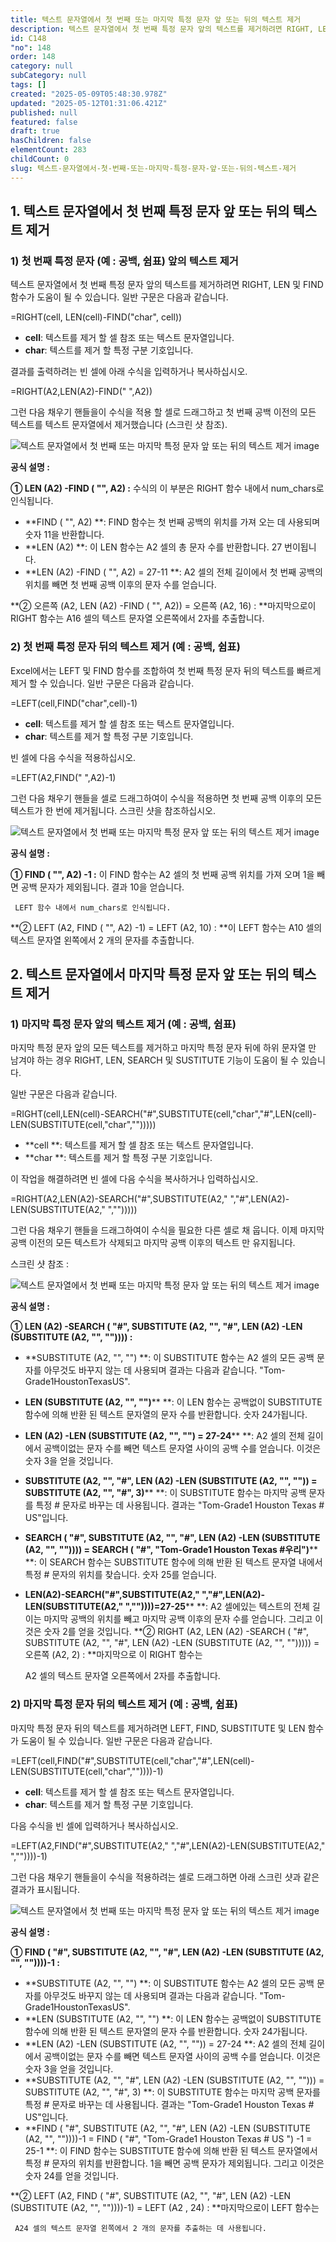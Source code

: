 ```yaml
---
title: 텍스트 문자열에서 첫 번째 또는 마지막 특정 문자 앞 또는 뒤의 텍스트 제거
description: 텍스트 문자열에서 첫 번째 특정 문자 앞의 텍스트를 제거하려면 RIGHT, LEN 및 FIND 함수가 도움이 될 수 있습니다. 일반 구문은 다음과 같습니다.
id: C148
"no": 148
order: 148
category: null
subCategory: null
tags: []
created: "2025-05-09T05:48:30.978Z"
updated: "2025-05-12T01:31:06.421Z"
published: null
featured: false
draft: true
hasChildren: false
elementCount: 283
childCount: 0
slug: 텍스트-문자열에서-첫-번째-또는-마지막-특정-문자-앞-또는-뒤의-텍스트-제거
---
```


## 1. 텍스트 문자열에서 첫 번째 특정 문자 앞 또는 뒤의 텍스트 제거



### 1) 첫 번째 특정 문자 (예 : 공백, 쉼표) 앞의 텍스트 제거



텍스트 문자열에서 첫 번째 특정 문자 앞의 텍스트를 제거하려면 RIGHT, LEN 및 FIND 함수가 도움이 될 수 있습니다. 일반 구문은 다음과 같습니다.



=RIGHT(cell, LEN(cell)-FIND("char", cell))



- **cell**: 텍스트를 제거 할 셀 참조 또는 텍스트 문자열입니다.
- **char**: 텍스트를 제거 할 특정 구분 기호입니다.


결과를 출력하려는 ​​빈 셀에 아래 수식을 입력하거나 복사하십시오.



=RIGHT(A2,LEN(A2)-FIND(" ",A2))



그런 다음 채우기 핸들을이 수식을 적용 할 셀로 드래그하고 첫 번째 공백 이전의 모든 텍스트를 텍스트 문자열에서 제거했습니다 (스크린 샷 참조).

![텍스트 문자열에서 첫 번째 또는 마지막 특정 문자 앞 또는 뒤의 텍스트 제거 image](https://image.lemoncloud.io/98427682-9647-46d9-a75b-5781eb0c45ef)



**공식 설명 :**

**① LEN (A2) -FIND ( "", A2) :** 수식의 이 부분은 RIGHT 함수 내에서 num_chars로 인식됩니다. 

- **FIND ( "", A2) **: FIND 함수는 첫 번째 공백의 위치를 ​​가져 오는 데 사용되며 숫자 11을 반환합니다.
- **LEN (A2) **: 이 LEN 함수는 A2 셀의 총 문자 수를 반환합니다. 27 번이됩니다.
- **LEN (A2) -FIND ( "", A2) = 27-11 **: A2 셀의 전체 길이에서 첫 번째 공백의 위치를 ​​빼면 첫 번째 공백 이후의 문자 수를 얻습니다.


**② 오른쪽 (A2, LEN (A2) -FIND ( "", A2)) = 오른쪽 (A2, 16) : **마지막으로이 RIGHT 함수는 A16 셀의 텍스트 문자열 오른쪽에서 2자를 추출합니다.



### 2) 첫 번째 특정 문자 뒤의 텍스트 제거 (예 : 공백, 쉼표)



Excel에서는 LEFT 및 FIND 함수를 조합하여 첫 번째 특정 문자 뒤의 텍스트를 빠르게 제거 할 수 있습니다. 일반 구문은 다음과 같습니다.



=LEFT(cell,FIND("char",cell)-1)



- **cell**: 텍스트를 제거 할 셀 참조 또는 텍스트 문자열입니다.
- **char**: 텍스트를 제거 할 특정 구분 기호입니다.


빈 셀에 다음 수식을 적용하십시오.



=LEFT(A2,FIND(" ",A2)-1)



그런 다음 채우기 핸들을 셀로 드래그하여이 수식을 적용하면 첫 번째 공백 이후의 모든 텍스트가 한 번에 제거됩니다. 스크린 샷을 참조하십시오.

![텍스트 문자열에서 첫 번째 또는 마지막 특정 문자 앞 또는 뒤의 텍스트 제거 image](https://image.lemoncloud.io/e25870ec-9fc3-441d-8e74-21c895452bd5)



**공식 설명 :**

**① FIND ( "", A2) -1 :** 이 FIND 함수는 A2 셀의 첫 번째 공백 위치를 가져 오며 1을 빼면 공백 문자가 제외됩니다. 결과 10을 얻습니다. 

     LEFT 함수 내에서 num_chars로 인식됩니다.

**② LEFT (A2, FIND ( "", A2) -1) = LEFT (A2, 10) : **이 LEFT 함수는 A10 셀의 텍스트 문자열 왼쪽에서 2 개의 문자를 추출합니다.



## 2. 텍스트 문자열에서 마지막 특정 문자 앞 또는 뒤의 텍스트 제거



### 1) 마지막 특정 문자 앞의 텍스트 제거 (예 : 공백, 쉼표)



마지막 특정 문자 앞의 모든 텍스트를 제거하고 마지막 특정 문자 뒤에 하위 문자열 만 남겨야 하는 경우 RIGHT, LEN, SEARCH 및 SUSTITUTE 기능이 도움이 될 수 있습니다. 

일반 구문은 다음과 같습니다.



=RIGHT(cell,LEN(cell)-SEARCH("#",SUBSTITUTE(cell,"char","#",LEN(cell)-LEN(SUBSTITUTE(cell,"char","")))))



- **cell **: 텍스트를 제거 할 셀 참조 또는 텍스트 문자열입니다.
- **char **: 텍스트를 제거 할 특정 구분 기호입니다.


이 작업을 해결하려면 빈 셀에 다음 수식을 복사하거나 입력하십시오.



=RIGHT(A2,LEN(A2)-SEARCH("#",SUBSTITUTE(A2," ","#",LEN(A2)-LEN(SUBSTITUTE(A2," ","")))))



그런 다음 채우기 핸들을 드래그하여이 수식을 필요한 다른 셀로 채 웁니다. 이제 마지막 공백 이전의 모든 텍스트가 삭제되고 마지막 공백 이후의 텍스트 만 유지됩니다. 

스크린 샷 참조 :

![텍스트 문자열에서 첫 번째 또는 마지막 특정 문자 앞 또는 뒤의 텍스트 제거 image](https://image.lemoncloud.io/b974a995-3993-4b26-9974-a349adbd4ab9)



**공식 설명 :**

**① LEN (A2) -SEARCH ( "#", SUBSTITUTE (A2, "", "#", LEN (A2) -LEN (SUBSTITUTE (A2, "", "")))) :**

- **SUBSTITUTE (A2, "", "") **: 이 SUBSTITUTE 함수는 A2 셀의 모든 공백 문자를 아무것도 바꾸지 않는 데 사용되며 결과는 다음과 같습니다. 
 "Tom-Grade1HoustonTexasUS".
- **LEN (SUBSTITUTE (A2, "", "")**** **: 이 LEN 함수는 공백없이 SUBSTITUTE 함수에 의해 반환 된 텍스트 문자열의 문자 수를 반환합니다. 숫자 24가됩니다.
- **LEN (A2) -LEN (SUBSTITUTE (A2, "", "") = 27-24**** **: A2 셀의 전체 길이에서 공백이없는 문자 수를 빼면 텍스트 문자열 사이의 공백 수를 얻습니다. 
 이것은 숫자 3을 얻을 것입니다.
- **SUBSTITUTE (A2, "", "#", LEN (A2) -LEN (SUBSTITUTE (A2, "", "")) = SUBSTITUTE (A2, "", "#", 3)**** **: 이 SUBSTITUTE 함수는 마지막 공백 문자를 
 특정 # 문자로 바꾸는 데 사용됩니다. 결과는 "Tom-Grade1 Houston Texas # US"입니다.
- **SEARCH ( "#", SUBSTITUTE (A2, "", "#", LEN (A2) -LEN (SUBSTITUTE (A2, "", "")))) = SEARCH ( "#", "Tom-Grade1 Houston Texas #우리")**** **: 
 이 SEARCH 함수는 SUBSTITUTE 함수에 의해 반환 된 텍스트 문자열 내에서 특정 # 문자의 위치를 ​​찾습니다. 숫자 25를 얻습니다.
- **LEN(A2)-SEARCH("#",SUBSTITUTE(A2," ","#",LEN(A2)-LEN(SUBSTITUTE(A2," ",""))))=27-25**** **: A2 셀에있는 텍스트의 전체 길이는 마지막 공백의 
 위치를 ​​빼고 마지막 공백 이후의 문자 수를 얻습니다. 그리고 이것은 숫자 2를 얻을 것입니다.
**② RIGHT (A2, LEN (A2) -SEARCH ( "#", SUBSTITUTE (A2, "", "#", LEN (A2) -LEN (SUBSTITUTE (A2, "", ""))))) = 오른쪽 (A2, 2) : **마지막으로 이 RIGHT 함수는

     A2 셀의 텍스트 문자열 오른쪽에서 2자를 추출합니다.



### 2) 마지막 특정 문자 뒤의 텍스트 제거 (예 : 공백, 쉼표)



마지막 특정 문자 뒤의 텍스트를 제거하려면 LEFT, FIND, SUBSTITUTE 및 LEN 함수가 도움이 될 수 있습니다. 일반 구문은 다음과 같습니다.



=LEFT(cell,FIND("#",SUBSTITUTE(cell,"char","#",LEN(cell)-LEN(SUBSTITUTE(cell,"char",""))))-1)



- **cell**: 텍스트를 제거 할 셀 참조 또는 텍스트 문자열입니다.
- **char**: 텍스트를 제거 할 특정 구분 기호입니다.


다음 수식을 빈 셀에 입력하거나 복사하십시오.



=LEFT(A2,FIND("#",SUBSTITUTE(A2," ","#",LEN(A2)-LEN(SUBSTITUTE(A2," ",""))))-1)



그런 다음 채우기 핸들을이 수식을 적용하려는 셀로 드래그하면 아래 스크린 샷과 같은 결과가 표시됩니다.



![텍스트 문자열에서 첫 번째 또는 마지막 특정 문자 앞 또는 뒤의 텍스트 제거 image](https://image.lemoncloud.io/b042fd3b-4c9b-4151-8d28-3a9144f5db6d)



**공식 설명 :**

**① FIND ( "#", SUBSTITUTE (A2, "", "#", LEN (A2) -LEN (SUBSTITUTE (A2, "", ""))))-1 :**



- **SUBSTITUTE (A2, "", "") **: 이 SUBSTITUTE 함수는 A2 셀의 모든 공백 문자를 아무것도 바꾸지 않는 데 사용되며 결과는 다음과 같습니다. 
 "Tom-Grade1HoustonTexasUS".
- **LEN (SUBSTITUTE (A2, "", "") **: 이 LEN 함수는 공백없이 SUBSTITUTE 함수에 의해 반환 된 텍스트 문자열의 문자 수를 반환합니다. 숫자 24가됩니다.
- **LEN (A2) -LEN (SUBSTITUTE (A2, "", "")) = 27-24 **: A2 셀의 전체 길이에서 공백이없는 문자 수를 빼면 텍스트 문자열 사이의 공백 수를 얻습니다. 
 이것은 숫자 3을 얻을 것입니다.
- **SUBSTITUTE (A2, "", "#", LEN (A2) -LEN (SUBSTITUTE (A2, "", ""))) = SUBSTITUTE (A2, "", "#", 3) **: 이 SUBSTITUTE 함수는 마지막 공백 문자를 
 특정 # 문자로 바꾸는 데 사용됩니다. 결과는 "Tom-Grade1 Houston Texas # US"입니다.
- **FIND ( "#", SUBSTITUTE (A2, "", "#", LEN (A2) -LEN (SUBSTITUTE (A2, "", ""))))-1 = FIND ( "#", "Tom-Grade1 Houston Texas # US ") -1 = 25-1 **: 
 이 FIND 함수는 SUBSTITUTE 함수에 의해 반환 된 텍스트 문자열에서 특정 # 문자의 위치를 ​​반환합니다. 1을 빼면 공백 문자가 제외됩니다. 
 그리고 이것은 숫자 24를 얻을 것입니다.


**② LEFT (A2, FIND ( "#", SUBSTITUTE (A2, "", "#", LEN (A2) -LEN (SUBSTITUTE (A2, "", ""))))-1) = LEFT (A2 , 24) : **마지막으로이 LEFT 함수는 

     A24 셀의 텍스트 문자열 왼쪽에서 2 개의 문자를 추출하는 데 사용됩니다.
